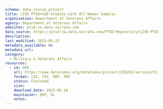 ```yaml
---
schema: data_rescue_project 
title: LIVE-PTSD+SUD Studies with All-Women Samples
organization: Department of Veterans Affairs
agency: Department of Veterans Affairs
websites: ptsd-va.data.socrata.com
data_source: https://ptsd-va.data.socrata.com/PTSD-Repository/LIVE-PTSD-SUD-Studies-with-All-Women-Samples/7mzi-2wzj
description: 
last_modified: 2025-05-13
metadata_available: No
metadata_url: 
category:
  - Military & Veterans Affairs 
resources:
  - id: 985
    url: https://www.datalumos.org/datalumos/project/229201/version/V1/view
    format: CSV, TSV, RDF, PDF
    status: Finished
    size: 
    download_date: 2025-05-10
    maintainer: DRP, DL
    notes: 
---
```

